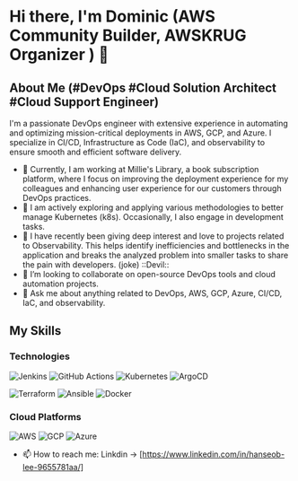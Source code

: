 # Hi there, I'm Dominic (AWS Community Builder, AWSKRUG Organizer ) 👋

## About Me (#DevOps #Cloud Solution Architect #Cloud Support Engineer)

I'm a passionate DevOps engineer with extensive experience in automating and optimizing mission-critical deployments in AWS, GCP, and Azure. I specialize in CI/CD, Infrastructure as Code (IaC), and observability to ensure smooth and efficient software delivery.

- 🌱 Currently, I am working at Millie's Library, a book subscription platform, where I focus on improving the deployment experience for my colleagues and enhancing user experience for our customers through DevOps practices.
- 📖 I am actively exploring and applying various methodologies to better manage Kubernetes (k8s). Occasionally, I also engage in development tasks.
- 🔭 I have recently been giving deep interest and love to projects related to Observability. This helps identify inefficiencies and bottlenecks in the application and breaks the analyzed problem into smaller tasks to share the pain with developers. (joke) ::Devil::
- 👯 I’m looking to collaborate on open-source DevOps tools and cloud automation projects.
- 💬 Ask me about anything related to DevOps, AWS, GCP, Azure, CI/CD, IaC, and observability.
  
## My Skills

### Technologies
![Jenkins](https://img.shields.io/badge/-Jenkins-D24939?style=flat&logo=jenkins&logoColor=white)
![GitHub Actions](https://img.shields.io/badge/-GitHub_Actions-2088FF?style=flat&logo=github-actions&logoColor=white)
![Kubernetes](https://img.shields.io/badge/-Kubernetes-326CE5?style=flat&logo=kubernetes&logoColor=white)
![ArgoCD](https://img.shields.io/badge/-ArgoCD-2E2E2E?style=flat&logo=argo&logoColor=white)

![Terraform](https://img.shields.io/badge/-Terraform-623CE4?style=flat&logo=terraform&logoColor=white)
![Ansible](https://img.shields.io/badge/-Ansible-EE0000?style=flat&logo=ansible&logoColor=white)
![Docker](https://img.shields.io/badge/-Docker-2496ED?style=flat&logo=docker&logoColor=white)


### Cloud Platforms
![AWS](https://img.shields.io/badge/-AWS-232F3E?style=flat&logo=amazon-aws&logoColor=white)
![GCP](https://img.shields.io/badge/-GCP-4285F4?style=flat&logo=google-cloud&logoColor=white)
![Azure](https://img.shields.io/badge/-Azure-0078D4?style=flat&logo=microsoft-azure&logoColor=white)

- 📫 How to reach me: Linkdin -> [https://www.linkedin.com/in/hanseob-lee-9655781aa/]
  
<!-- 
![GitHub followers](https://img.shields.io/github/followers/dominic-devops?style=social)
![GitHub stars](https://img.shields.io/github/stars/dominic-devops?style=social)

## GitHub Stats
![Your GitHub stats](https://github-readme-stats.vercel.app/api?username=dominic-devops&show_icons=true&theme=radical)

## Top Languages
![Top Languages](https://github-readme-stats.vercel.app/api/top-langs/?username=dominic-devops&layout=compact&theme=radical)

## Projects

### DevOps Automation
[![ReadMe Card](https://github-readme-stats.vercel.app/api/pin/?username=dominic-devops&repo=devops-automation&theme=radical)](https://github.com/your-username/devops-automation)
Automating cloud infrastructure deployments using Terraform and Ansible for scalable and repeatable environments.

### CI/CD Pipeline
[![ReadMe Card](https://github-readme-stats.vercel.app/api/pin/?username=dominic-devops&repo=cicd-pipeline&theme=radical)](https://github.com/your-username/cicd-pipeline)
Setting up robust CI/CD pipelines with Jenkins and GitHub Actions for automated testing and deployment.

### Observability Stack
[![ReadMe Card](https://github-readme-stats.vercel.app/api/pin/?username=dominic-devops&repo=observability-stack&theme=radical)](https://github.com/your-username/observability-stack)
Implementing a comprehensive observability stack using Prometheus, Grafana, and ELK stack for monitoring and logging.

Feel free to explore my repositories and get in touch if you have any questions or collaboration ideas!

---
-->

